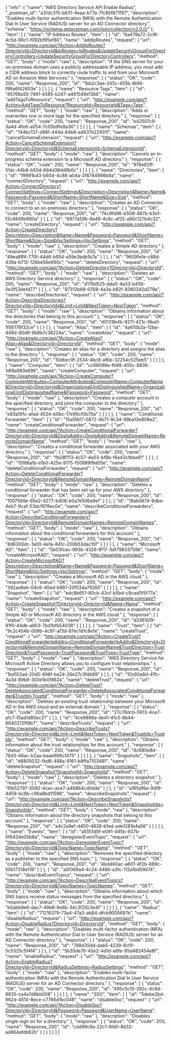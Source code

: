 {
  "info": {
    "name": "AWS Directory Service API Enable Radius",
    "_postman_id": "a31dc315-b631-4eaa-b77a-7fc85f871f97",
    "description": "Enables multi-factor authentication (MFA) with the Remote Authentication Dial In User Service (RADIUS) server for an AD Connector directory.",
    "schema": "https://schema.getpostman.com/json/collection/v2.0.0/"
  },
  "item": [
    {
      "name": "IP Address Routes",
      "item": [
        {
          "id": "6a479a72-2c9f-4c5d-96c1-f092bf95ef80",
          "name": "addIpRoutes",
          "request": {
            "url": "http://example.com/api/?Action=AddIpRoutes?DirectoryId=DirectoryId&IpRoutes=IpRoutes&UpdateSecurityGroupForDirectoryControllers=UpdateSecurityGroupForDirectoryControllers",
            "method": "GET",
            "body": {
              "mode": "raw"
            },
            "description": "If the DNS server for your on-premises domain uses a publicly addressable IP address, you must add a CIDR address block to correctly route traffic to and from your Microsoft AD on Amazon Web Services."
          },
          "response": [
            {
              "status": "OK",
              "code": 200,
              "name": "Response_200",
              "id": "1bb2c3ae-245c-455b-8bf4-f99a6f42603e"
            }
          ]
        }
      ]
    },
    {
      "name": "Resource Tags",
      "item": [
        {
          "id": "45768a55-7491-4585-b247-a491549e13b6",
          "name": "addTagsToResource",
          "request": {
            "url": "http://example.com/api/?Action=AddTagsToResource?ResourceId=ResourceId&Tags=Tags",
            "method": "GET",
            "body": {
              "mode": "raw"
            },
            "description": "Adds or overwrites one or more tags for the specified directory."
          },
          "response": [
            {
              "status": "OK",
              "code": 200,
              "name": "Response_200",
              "id": "e42507c9-3a4d-4fe6-a054-7c05b9fe9a30"
            }
          ]
        }
      ]
    },
    {
      "name": "Schemas",
      "item": [
        {
          "id": "144bc137-d88f-444d-84b8-a4637e22931f",
          "name": "cancelSchemaExtension",
          "request": {
            "url": "http://example.com/api/?Action=CancelSchemaExtension?DirectoryId=DirectoryId&SchemaExtensionId=SchemaExtensionId",
            "method": "GET",
            "body": {
              "mode": "raw"
            },
            "description": "Cancels an in-progress schema extension to a Microsoft AD directory."
          },
          "response": [
            {
              "status": "OK",
              "code": 200,
              "name": "Response_200",
              "id": "976e82ff-51dc-44b8-b50d-664d38dd6b0c"
            }
          ]
        }
      ]
    },
    {
      "name": "Directories",
      "item": [
        {
          "id": "f9991b43-b604-4c88-a04a-2f8794998b9a",
          "name": "connectDirectory",
          "request": {
            "url": "http://example.com/api/?Action=ConnectDirectory?ConnectSettings=ConnectSettings&Description=Description&Name=Name&Password=Password&ShortName=ShortName&Size=Size",
            "method": "GET",
            "body": {
              "mode": "raw"
            },
            "description": "Creates an AD Connector to connect to an on-premises directory."
          },
          "response": [
            {
              "status": "OK",
              "code": 200,
              "name": "Response_200",
              "id": "74c9fd96-b508-487b-b3e1-f2c4849b880a"
            }
          ]
        },
        {
          "id": "6977a59b-9a48-4c6c-af25-a80c127b4c32",
          "name": "createDirectory",
          "request": {
            "url": "http://example.com/api/?Action=CreateDirectory?Description=Description&Name=Name&Password=Password&ShortName=ShortName&Size=Size&VpcSettings=VpcSettings",
            "method": "GET",
            "body": {
              "mode": "raw"
            },
            "description": "Creates a Simple AD directory."
          },
          "response": [
            {
              "status": "OK",
              "code": 200,
              "name": "Response_200",
              "id": "49ea8ff4-770f-44d6-b954-a59e3bdb1b7a"
            }
          ]
        },
        {
          "id": "9609fe1e-c88d-439a-b712-126be56e690c",
          "name": "deleteDirectory",
          "request": {
            "url": "http://example.com/api/?Action=DeleteDirectory?DirectoryId=DirectoryId",
            "method": "GET",
            "body": {
              "mode": "raw"
            },
            "description": "Deletes an AWS Directory Service directory."
          },
          "response": [
            {
              "status": "OK",
              "code": 200,
              "name": "Response_200",
              "id": "d178d525-dda5-4a33-b456-0e3f53defd77"
            }
          ]
        },
        {
          "id": "87312b68-0768-4a3a-b82f-8380342d279a",
          "name": "describeDirectories",
          "request": {
            "url": "http://example.com/api/?Action=DescribeDirectories?DirectoryIds=DirectoryIds&Limit=Limit&NextToken=NextToken",
            "method": "GET",
            "body": {
              "mode": "raw"
            },
            "description": "Obtains information about the directories that belong to this account."
          },
          "response": [
            {
              "status": "OK",
              "code": 200,
              "name": "Response_200",
              "id": "d0129b4b-9211-421c-9ba0-1f95176f32ce"
            }
          ]
        }
      ]
    },
    {
      "name": "Alias",
      "item": [
        {
          "id": "4a610b2a-12ba-449d-90d9-9b8b7c36224a",
          "name": "createAlias",
          "request": {
            "url": "http://example.com/api/?Action=CreateAlias?Alias=Alias&DirectoryId=DirectoryId",
            "method": "GET",
            "body": {
              "mode": "raw"
            },
            "description": "Creates an alias for a directory and assigns the alias to the directory."
          },
          "response": [
            {
              "status": "OK",
              "code": 200,
              "name": "Response_200",
              "id": "10dbec9f-2534-4bc8-afbb-32254c525eb5"
            }
          ]
        }
      ]
    },
    {
      "name": "Computer",
      "item": [
        {
          "id": "cc66098e-fb88-405c-8836-1df8a983e696",
          "name": "createComputer",
          "request": {
            "url": "http://example.com/api/?Action=CreateComputer?ComputerAttributes=ComputerAttributes&ComputerName=ComputerName&DirectoryId=DirectoryId&OrganizationalUnitDistinguishedName=OrganizationalUnitDistinguishedName&Password=Password",
            "method": "GET",
            "body": {
              "mode": "raw"
            },
            "description": "Creates a computer account in the specified directory, and joins the computer to the directory."
          },
          "response": [
            {
              "status": "OK",
              "code": 200,
              "name": "Response_200",
              "id": "e83a191c-afad-4524-b0bc-17e99cf0b70a"
            }
          ]
        }
      ]
    },
    {
      "name": "Conditional Forwarder",
      "item": [
        {
          "id": "15a5fbf7-0872-4b71-9c34-99ba13e808e2",
          "name": "createConditionalForwarder",
          "request": {
            "url": "http://example.com/api/?Action=CreateConditionalForwarder?DirectoryId=DirectoryId&DnsIpAddrs=DnsIpAddrs&RemoteDomainName=RemoteDomainName",
            "method": "GET",
            "body": {
              "mode": "raw"
            },
            "description": "Creates a conditional forwarder associated with your AWS directory."
          },
          "response": [
            {
              "status": "OK",
              "code": 200,
              "name": "Response_200",
              "id": "fb08f113-4c57-4e03-bf8b-f6e43cfbbe61"
            }
          ]
        },
        {
          "id": "15f66a1b-e1b0-425e-9175-f50989f9d05e",
          "name": "deleteConditionalForwarder",
          "request": {
            "url": "http://example.com/api/?Action=DeleteConditionalForwarder?DirectoryId=DirectoryId&RemoteDomainName=RemoteDomainName",
            "method": "GET",
            "body": {
              "mode": "raw"
            },
            "description": "Deletes a conditional forwarder that has been set up for your AWS directory."
          },
          "response": [
            {
              "status": "OK",
              "code": 200,
              "name": "Response_200",
              "id": "1007569e-65e2-4277-b408-b0a7e506a9e1"
            }
          ]
        },
        {
          "id": "18ab0674-8dbe-4eb7-9ca1-53dcf976ec0e",
          "name": "describeConditionalForwarders",
          "request": {
            "url": "http://example.com/api/?Action=DescribeConditionalForwarders?DirectoryId=DirectoryId&RemoteDomainNames=RemoteDomainNames",
            "method": "GET",
            "body": {
              "mode": "raw"
            },
            "description": "Obtains information about the conditional forwarders for this account."
          },
          "response": [
            {
              "status": "OK",
              "code": 200,
              "name": "Response_200",
              "id": "8d6300dc-1a00-4e1a-841c-200b53dac15f"
            }
          ]
        }
      ]
    },
    {
      "name": "Microsoft AD",
      "item": [
        {
          "id": "5b03fcac-993b-4326-9f17-3df79833759b",
          "name": "createMicrosoftAD",
          "request": {
            "url": "http://example.com/api/?Action=CreateMicrosoftAD?Description=Description&Name=Name&Password=Password&ShortName=ShortName&VpcSettings=VpcSettings",
            "method": "GET",
            "body": {
              "mode": "raw"
            },
            "description": "Creates a Microsoft AD in the AWS cloud."
          },
          "response": [
            {
              "status": "OK",
              "code": 200,
              "name": "Response_200",
              "id": "392ae8eb-04c6-40ed-b661-20f534a79265"
            }
          ]
        }
      ]
    },
    {
      "name": "Snapshot",
      "item": [
        {
          "id": "edc8b651-80cb-43cf-b5bd-c9cad0f5f77a",
          "name": "createSnapshot",
          "request": {
            "url": "http://example.com/api/?Action=CreateSnapshot?DirectoryId=DirectoryId&Name=Name",
            "method": "GET",
            "body": {
              "mode": "raw"
            },
            "description": "Creates a snapshot of a Simple AD or Microsoft AD directory in the AWS cloud."
          },
          "response": [
            {
              "status": "OK",
              "code": 200,
              "name": "Response_200",
              "id": "d3361b19-91f0-44db-a803-7bd1bfb54038"
            }
          ]
        }
      ]
    },
    {
      "name": "Trust",
      "item": [
        {
          "id": "9c2c454b-008b-4c97-af3d-87ec1d1c8e1e",
          "name": "createTrust",
          "request": {
            "url": "http://example.com/api/?Action=CreateTrust?ConditionalForwarderIpAddrs=ConditionalForwarderIpAddrs&DirectoryId=DirectoryId&RemoteDomainName=RemoteDomainName&TrustDirection=TrustDirection&TrustPassword=TrustPassword&TrustType=TrustType",
            "method": "GET",
            "body": {
              "mode": "raw"
            },
            "description": "AWS Directory Service for Microsoft Active Directory allows you to configure trust relationships."
          },
          "response": [
            {
              "status": "OK",
              "code": 200,
              "name": "Response_200",
              "id": "1bd102ad-20d5-498f-ba24-26e27c3fdb99"
            }
          ]
        },
        {
          "id": "10c60a8d-41fc-4a3d-89b8-300e1b0f862a",
          "name": "deleteTrust",
          "request": {
            "url": "http://example.com/api/?Action=DeleteTrust?DeleteAssociatedConditionalForwarder=DeleteAssociatedConditionalForwarder&TrustId=TrustId",
            "method": "GET",
            "body": {
              "mode": "raw"
            },
            "description": "Deletes an existing trust relationship between your Microsoft AD in the AWS cloud and an external domain."
          },
          "response": [
            {
              "status": "OK",
              "code": 200,
              "name": "Response_200",
              "id": "27c78dcb-5913-4ce7-a1c7-f5ad1d85ec21"
            }
          ]
        },
        {
          "id": "4ce9898a-de41-41c5-8b44-86402131f9b7",
          "name": "describeTrusts",
          "request": {
            "url": "http://example.com/api/?Action=DescribeTrusts?DirectoryId=DirectoryId&Limit=Limit&NextToken=NextToken&TrustIds=TrustIds",
            "method": "GET",
            "body": {
              "mode": "raw"
            },
            "description": "Obtains information about the trust relationships for this account."
          },
          "response": [
            {
              "status": "OK",
              "code": 200,
              "name": "Response_200",
              "id": "4c680e8d-78d3-48ac-b2aa-baae698c1475"
            }
          ]
        }
      ]
    },
    {
      "name": "Snapshots",
      "item": [
        {
          "id": "d8805032-fbd6-488a-9161-b8ffa7103491",
          "name": "deleteSnapshot",
          "request": {
            "url": "http://example.com/api/?Action=DeleteSnapshot?SnapshotId=SnapshotId",
            "method": "GET",
            "body": {
              "mode": "raw"
            },
            "description": "Deletes a directory snapshot."
          },
          "response": [
            {
              "status": "OK",
              "code": 200,
              "name": "Response_200",
              "id": "6fe52797-5092-4cec-ace7-a46864cd0dde"
            }
          ]
        },
        {
          "id": "a165df6e-9df9-4459-bc9b-c96a8bd11596",
          "name": "describeSnapshots",
          "request": {
            "url": "http://example.com/api/?Action=DescribeSnapshots?DirectoryId=DirectoryId&Limit=Limit&NextToken=NextToken&SnapshotIds=SnapshotIds",
            "method": "GET",
            "body": {
              "mode": "raw"
            },
            "description": "Obtains information about the directory snapshots that belong to this account."
          },
          "response": [
            {
              "status": "OK",
              "code": 200,
              "name": "Response_200",
              "id": "a4c2a9ef-d450-4838-b1ed-ade1281b4a56"
            }
          ]
        }
      ]
    },
    {
      "name": "Events",
      "item": [
        {
          "id": "a55f3d5f-e091-495b-937b-0f6434e05b8a",
          "name": "deregisterEventTopic",
          "request": {
            "url": "http://example.com/api/?Action=DeregisterEventTopic?DirectoryId=DirectoryId&TopicName=TopicName",
            "method": "GET",
            "body": {
              "mode": "raw"
            },
            "description": "Removes the specified directory as a publisher to the specified SNS topic."
          },
          "response": [
            {
              "status": "OK",
              "code": 200,
              "name": "Response_200",
              "id": "4bd460ac-a601-4f2b-889c-50b17318e119"
            }
          ]
        },
        {
          "id": "a0f369a4-4c24-4486-a3fc-112a1bd59d74",
          "name": "describeEventTopics",
          "request": {
            "url": "http://example.com/api/?Action=DescribeEventTopics?DirectoryId=DirectoryId&TopicNames=TopicNames",
            "method": "GET",
            "body": {
              "mode": "raw"
            },
            "description": "Obtains information about which SNS topics receive status messages from the specified directory."
          },
          "response": [
            {
              "status": "OK",
              "code": 200,
              "name": "Response_200",
              "id": "b0abb9e6-dac7-49b8-9e6b-34c3f20c3e4f"
            }
          ]
        }
      ]
    },
    {
      "name": "Radius",
      "item": [
        {
          "id": "71218379-73a4-47a3-ab84-dfcb9005687b",
          "name": "disableRadius",
          "request": {
            "url": "http://example.com/api/?Action=DisableRadius?DirectoryId=DirectoryId",
            "method": "GET",
            "body": {
              "mode": "raw"
            },
            "description": "Disables multi-factor authentication (MFA) with the Remote Authentication Dial In User Service (RADIUS) server for an AD Connector directory."
          },
          "response": [
            {
              "status": "OK",
              "code": 200,
              "name": "Response_200",
              "id": "788435dd-dab5-4239-9cf9-5c5325c5f4f4"
            }
          ]
        },
        {
          "id": "5b35de76-45e2-4d1d-a6fe-95d482454e8f",
          "name": "enableRadius",
          "request": {
            "url": "http://example.com/api/?Action=EnableRadius?DirectoryId=DirectoryId&RadiusSettings=RadiusSettings",
            "method": "GET",
            "body": {
              "mode": "raw"
            },
            "description": "Enables multi-factor authentication (MFA) with the Remote Authentication Dial In User Service (RADIUS) server for an AD Connector directory."
          },
          "response": [
            {
              "status": "OK",
              "code": 200,
              "name": "Response_200",
              "id": "495c5c10-392c-4c6d-8835-ca4a7d6bb008"
            }
          ]
        }
      ]
    },
    {
      "name": "SSO",
      "item": [
        {
          "id": "5debe2bd-962d-4510-8ece-c7766d1bc046",
          "name": "disableSso",
          "request": {
            "url": "http://example.com/api/?Action=DisableSso?DirectoryId=DirectoryId&Password=Password&UserName=UserName",
            "method": "GET",
            "body": {
              "mode": "raw"
            },
            "description": "Disables single-sign on for a directory."
          },
          "response": [
            {
              "status": "OK",
              "code": 200,
              "name": "Response_200",
              "id": "cdd99c9a-22c1-4fd0-8d32-ad864afdb62b"
            }
          ]
        }
      ]
    }
  ]
}